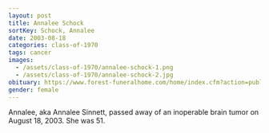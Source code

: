 ```yaml
---
layout: post
title: Annalee Schock
sortKey: Schock, Annalee
date: 2003-08-18
categories: class-of-1970
tags: cancer
images:
  - /assets/class-of-1970/annalee-schock-1.png
  - /assets/class-of-1970/annalee-schock-2.jpg
obituary: https://www.forest-funeralhome.com/home/index.cfm?action=public%3Aobituaries.view&o_id=477992&fh_id=12052
gender: female
---
```

Annalee, aka Annalee Sinnett, passed away of an inoperable brain tumor on August 18, 2003. She was 51.
